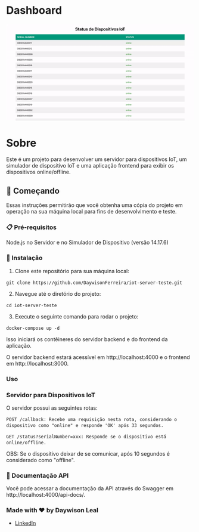 # Dashboard
![Exemplo](images/example.gif)

# Sobre
Este é um projeto para desenvolver um servidor para dispositivos IoT, um simulador de dispositivo IoT e uma aplicação frontend para exibir os dispositivos online/offline.

## 🚀 Começando
Essas instruções permitirão que você obtenha uma cópia do projeto em operação na sua máquina local para fins de desenvolvimento e teste.

### 📋 Pré-requisitos
Node.js no Servidor e no Simulador de Dispositivo (versão 14.17.6)

### 🔧 Instalação
1. Clone este repositório para sua máquina local:
```
git clone https://github.com/DaywisonFerreira/iot-server-teste.git
```
2. Navegue até o diretório do projeto:
```
cd iot-server-teste
```
3. Execute o seguinte comando para rodar o projeto:
```
docker-compose up -d
```
Isso iniciará os contêineres do servidor backend e do frontend da aplicação.

O servidor backend estará acessível em http://localhost:4000 e o frontend em http://localhost:3000.

### Uso
### Servidor para Dispositivos IoT
O servidor possui as seguintes rotas:

```
POST /callback: Recebe uma requisição nesta rota, considerando o dispositivo como "online" e responde 'OK' após 33 segundos.
```

```
GET /status?serialNumber=xxx: Responde se o dispositivo está online/offline.
```
OBS: Se o dispositivo deixar de se comunicar, após 10 segundos é considerado como "offline".

### 📜 Documentação API
Você pode acessar a documentação da API através do Swagger em http://localhost:4000/api-docs/.

### Made with :heart: by Daywison Leal
-  [LinkedIn](https://www.linkedin.com/in/daywison-leal/)